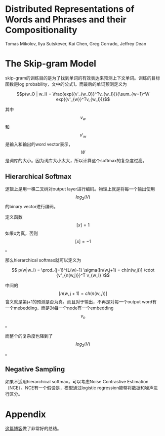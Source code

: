 # Distributed Representations of Words and Phrases and their Compositionality

Tomas Mikolov, Ilya Sutskever, Kai Chen, Greg Corrado, Jeffrey Dean

# The Skip-gram Model

skip-gram的训练目的是为了找到单词的有效表达来预测上下文单词。训练的目标函数是log probability，文中的公式1。而最后的单词预测定义为

$$p(w_O | w_I) = \frac{exp({v'_{w_O}}^Tv_{w_I})}{\sum_{w=1}^W exp({v'_{w}}^Tv_{w_I})}$$

其中$$v_w$$和$$v'_w$$是输入和输出的word vector表示，$$W$$是词库的大小。因为词库大小太大，所以计算这个softmax的复杂度过高。

## Hierarchical Softmax

逻辑上是用一棵二叉树对output layer进行编码。物理上就是将每一个输出使用$$log_2(V)$$的binary vector进行编码。

定义函数$$ [x] = 1$$ 如果x为真，否则$$[x] = -1$$。

那么hierarchical softmax就可以定义为

$$ p(w|w_I) = \prod_{j=1}^{L(w)-1} \sigma([n(w,j+1) = ch(n(w,j))] \cdot {v'_{n(w,j)}}^T v_{w_I} )$$

中间的$$[n(w,j+1) = ch(n(w,j))]$$含义就是第j+1的预测是否为真。而且对于输出，不再是对每一个output word有一个mebedding，而是对每一个node有一个embedding $$v_n$$。

而整个的复杂度也降到了$$log_2(V)$$。

## Negative Sampling

如果不适用hierarchical softmax，可以考虑Noise Contrastive Estimation（NCE）。NCE有一个假设是，模型通过logistic regression能够将数据和噪声进行区分。

# Appendix

[这篇博客](http://sebastianruder.com/word-embeddings-softmax/index.html#hierarchicalsoftmax)做了非常好的总结。
